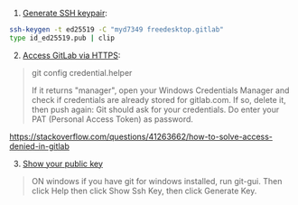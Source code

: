 1. [Generate SSH keypair](https://docs.gitlab.com/ce/ssh/README.html):

```bash
ssh-keygen -t ed25519 -C "myd7349 freedesktop.gitlab"
type id_ed25519.pub | clip
```

2. [Access GitLab via HTTPS](https://stackoverflow.com/questions/60272933/smartgit-unable-to-push-remote-http-basic-access-denied):
> git config credential.helper
>
>If it returns "manager", open your Windows Credentials Manager and check if credentials are already stored for gitlab.com.
>If so, delete it, then push again: Git should ask for your credentials. Do enter your PAT (Personal Access Token) as password.

https://stackoverflow.com/questions/41263662/how-to-solve-access-denied-in-gitlab

3. [Show your public key](https://stackoverflow.com/questions/41148750/generating-a-gitlab-ssh-key-from-windows)
> ON windows if you have git for windows installed, run git-gui. Then click Help then click Show Ssh Key, then click Generate Key.
